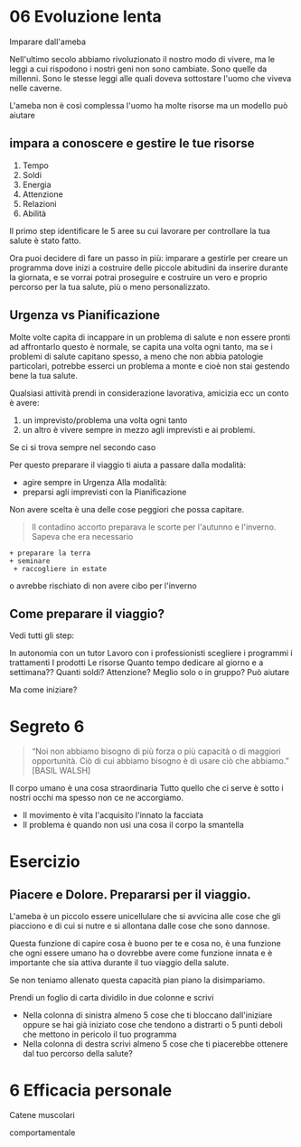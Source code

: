 # 06 Evoluzione lenta

Imparare dall'ameba

Nell'ultimo secolo abbiamo rivoluzionato il nostro modo di vivere, ma le leggi a cui rispodono i nostri geni non sono cambiate. Sono quelle da millenni. Sono le stesse leggi alle quali doveva sottostare l'uomo che viveva nelle caverne.

L'ameba non è così complessa l'uomo ha molte risorse ma un modello può aiutare

## impara a conoscere e gestire le tue risorse

1. Tempo
2. Soldi
3. Energia
4. Attenzione
5. Relazioni
6. Abilità

Il primo step identificare le 5 aree su cui lavorare per controllare la tua salute è stato fatto.

Ora puoi decidere di fare un passo in più:
imparare a gestirle per creare un programma dove inizi a costruire delle piccole abitudini da inserire durante la giornata, e se vorrai potrai proseguire e costruire un vero e proprio percorso per la tua salute, più o meno personalizzato.

## Urgenza vs Pianificazione

Molte volte capita di incappare in un problema di salute e non essere pronti ad affrontarlo questo è normale, se capita una volta ogni tanto, ma se i problemi di salute capitano spesso, a meno che non abbia patologie particolari, potrebbe esserci un problema a monte e cioè non stai gestendo bene la tua salute.

Qualsiasi attività prendi in considerazione lavorativa, amicizia ecc un conto è avere:

1. un imprevisto/problema una volta ogni tanto
2. un altro è vivere sempre in mezzo agli imprevisti e ai problemi.

Se ci si trova sempre nel secondo caso

Per questo preparare il viaggio ti aiuta a passare dalla modalità:

- agire sempre in Urgenza
  Alla modalità:
- preparsi agli imprevisti con la Pianificazione

Non avere scelta è una delle cose peggiori che possa capitare.

> Il contadino accorto preparava le scorte per l'autunno e l'inverno.
> Sapeva che era necessario

    + preparare la terra
    + seminare
     + raccogliere in estate

o avrebbe rischiato di non avere cibo per l'inverno

## Come preparare il viaggio?

Vedi tutti gli step:

In autonomia con un tutor
Lavoro con i professionisti scegliere i programmi i trattamenti
I prodotti
Le risorse
Quanto tempo dedicare al giorno e a settimana??
Quanti soldi?
Attenzione?
Meglio solo o in gruppo? Può aiutare

Ma come iniziare?

# Segreto 6

> “Noi non abbiamo bisogno di più forza o più capacità o di maggiori opportunità. Ciò di cui abbiamo bisogno è di usare ciò che abbiamo.”  
> [BASIL WALSH]

Il corpo umano è una cosa straordinaria
Tutto quello che ci serve è sotto i nostri occhi ma spesso non ce ne accorgiamo.

- Il movimento è vita l'acquisito l'innato la facciata
- Il problema è quando non usi una cosa il corpo la smantella

# Esercizio

## Piacere e Dolore. Prepararsi per il viaggio.

L'ameba è un piccolo essere unicellulare che si avvicina alle cose che gli piacciono e di cui si nutre e si allontana dalle cose che sono dannose.

Questa funzione di capire cosa è buono per te e cosa no, è una funzione che ogni essere umano ha o dovrebbe avere come funzione innata e è importante che sia attiva durante il tuo viaggio della salute.

Se non teniamo allenato questa capacità pian piano la disimpariamo.

Prendi un foglio di carta dividilo in due colonne e scrivi

- Nella colonna di sinistra almeno 5 cose che ti bloccano dall'iniziare oppure se hai già iniziato cose che tendono a distrarti o 5 punti deboli che mettono in pericolo il tuo programma
- Nella colonna di destra scrivi almeno 5 cose che ti piacerebbe ottenere dal tuo percorso della salute?

# 6 Efficacia personale

Catene muscolari

comportamentale

<!--stackedit_data:
eyJoaXN0b3J5IjpbMTAyMjkxOTc4MiwtMTI4ODA5MzA1OCw1MT
c3NTU5MzYsLTg4MjQ2MDMwMSwtMTQ0MTk5NzM0Miw4NzM3NDA2
OTIsLTE3ODgxOTcxMjksMTQzNDQ0NTM0OCw1MDcyNDI3MzAsLT
I5MzYwMDQ4LC0yMDU0MjMyMjA1LDIxODU2NzQ2NywtMzMzODEz
NTEzXX0=
-->

